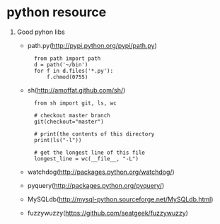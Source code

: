 python resource
================

1. Good pyhon libs
    - path.py(http://pypi.python.org/pypi/path.py)

            from path import path
            d = path('~/bin')
            for f in d.files('*.py'):
                f.chmod(0755)

    - sh(http://amoffat.github.com/sh/)

            from sh import git, ls, wc

            # checkout master branch
            git(checkout="master")

            # print(the contents of this directory
            print(ls("-l"))

            # get the longest line of this file
            longest_line = wc(__file__, "-L")

    - watchdog(http://packages.python.org/watchdog/)
    - pyquery(http://packages.python.org/pyquery/)
    - MySQLdb(http://mysql-python.sourceforge.net/MySQLdb.html)
    - fuzzywuzzy(https://github.com/seatgeek/fuzzywuzzy)
